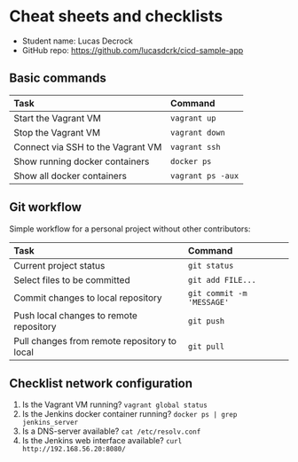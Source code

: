 # Cheat sheets and checklists

- Student name: Lucas Decrock
- GitHub repo: https://github.com/lucasdcrk/cicd-sample-app

## Basic commands

| Task                | Command |
| :---                | :---    |
| Start the Vagrant VM | `vagrant up`  |
| Stop the Vagrant VM | `vagrant down` |
| Connect via SSH to the Vagrant VM | `vagrant ssh`  |
| Show running docker containers | `docker ps`  |
| Show all docker containers | `vagrant ps -aux`  |

## Git workflow

Simple workflow for a personal project without other contributors:

| Task                                         | Command                   |
| :---                                         | :---                      |
| Current project status                       | `git status`              |
| Select files to be committed                 | `git add FILE...`         |
| Commit changes to local repository           | `git commit -m 'MESSAGE'` |
| Push local changes to remote repository      | `git push`                |
| Pull changes from remote repository to local | `git pull`                |

## Checklist network configuration

1. Is the Vagrant VM running? `vagrant global status`
2. Is the Jenkins docker container running? `docker ps | grep jenkins_server`
3. Is a DNS-server available? `cat /etc/resolv.conf`
4. Is the Jenkins web interface available? `curl http://192.168.56.20:8080/`